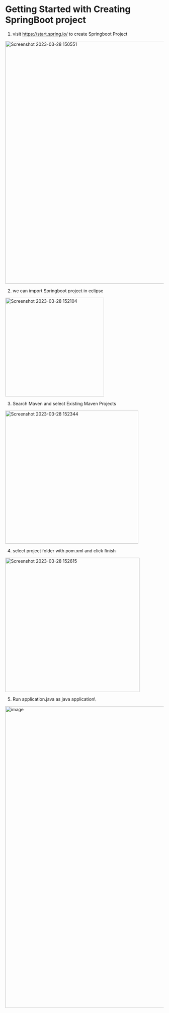 # Getting Started with Creating SpringBoot project
1) visit https://start.spring.io/ to create Springboot Project
<img width="772" alt="Screenshot 2023-03-28 150551" src="https://user-images.githubusercontent.com/82515178/228197978-d5dbb9db-b1a9-48cf-ac1a-95e0dafcf435.png">

2) we can import Springboot project in eclipse
<img width="314" alt="Screenshot 2023-03-28 152104" src="https://user-images.githubusercontent.com/82515178/228202125-17e64bd6-5914-4999-bbe2-0a97889e8615.png">

3) Search Maven and select Existing Maven Projects
<img width="423" alt="Screenshot 2023-03-28 152344" src="https://user-images.githubusercontent.com/82515178/228202214-ba472719-c135-4671-a613-56f54a0ffc4c.png">

4) select project folder with pom.xml and click finish
<img width="427" alt="Screenshot 2023-03-28 152615" src="https://user-images.githubusercontent.com/82515178/228200260-80cf52b3-66a6-4b4b-824c-088c133ca3a1.png">

5) Run application.java as java application\
<img width="960" alt="image" src="https://user-images.githubusercontent.com/82515178/228209212-0a3ad9a6-2fd8-4b02-8eb2-b5c9f6934516.png">

